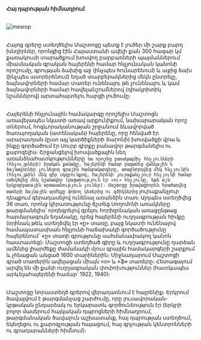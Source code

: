 **Հայ դպրության հիմնադրում**

\
![mesrop](https://d31qtdfy11mjj9.cloudfront.net/gallery/1566916567250310630.jpg)

\
Հայոց գրերը ստեղծելիս Մաշտոցը պետք է լուծեր մի շարք բարդ խնդիրներ, որոնցից էին Հայաստանի ավելի քան 300 հազար կմ քառակուսի տարածքում խոսվող բարբառների պայմաններում միասնական գրական հայերենի համար հնչյունական կանոնի որոշումը, գրության ձախից աջ (ինչպես հունարենում) և աջից ձախ (ինչպես ասորերենում) եղած տարբերակներից մեկն ընտրելը, ձայնավորների համար տառեր ունենալու թե չունենալու և կամ ձայնավորների համար հավելանշումներով (դիակրիտիկ նշաններով) արտահայտելու հարցի լուծումը։

\
Հայերենի հնչյունային համակարգը որոշելիս Մաշտոցն առավելապես նկատի առավ արքունիքում, նախարարական որոշ տներում, հոգևորականության շրջանում ձևավորված ծառայողական (ատենական) հայերենը, որը հենված էր արարատյան (ըստ այլ կարծիքների Տարոնի) խոսվածքի վրա և ինքը գործածում էր Սուրբ գիրքը բանավոր թարգմանելիս ու քարոզելիս։ Շրջանցելով խոսվածքային նեղ առանձնահատկությունները` նա որոշեց բառակազմիչ հնչյունների (հնչույթների) իրական քանակը, հայերենի համար բացառեց վանկային և ձայնավորներ չունեցող գրային համարակարգերը, առաջնորդվեց մեկ հնչյունին (հնչույթին) մեկ գիր սկզբունքով, հայերենի յուրաքանչյուր հնչյունի համար ստեղծվեց մեկ նշանագիր (բացառություն էր «ու» հնչյունը, եթե այն երկբարբառային արտասանություն չուներ)։ Մաշտոցը իրավացիորեն հրաժարվեց տառերի ձայնային արժեքը փոխող կետերից ու գծիկներից` յուրաքանչյուր դեպքում գերադասելով ունենալ առանձին տառ։ Այդպես ստեղծվեց 36 տառ, որոնց կիրառությունը ճշտեց Սողոմոնի առակները թարգմանելիս՝ որդեգրելով գրելու հորիզոնական առաջընթաց հարմարագույն եղանակը, դրեց հայերենի ուղղագրության հիմքը (օրինակ թեև ստեղծվել էր «ը» տառը, բայց նկատի ունենալով համապատասխան հնչյունի հաճախակի գործածությունը հայերենում` «ը» տառի գրությունը սահմանափակող կանոն հաստատեց)։ Մաշտոցի ստեղծած գիրը և ուղղագրությունը դարձան ամենից լիարժեքը ժամանակի մյուս գրային համակարգերի շարքում և չհնացան անցած 1600 տարիներին։ Միջնադարում Մաշտոցի գրած տառերին ավելացան միայն «o» և «ֆ» տառերը։ Հետագայում արվել են մի քանի ուղղագրական փոփոխություններ (հատկապես արևելահայերենի համար՝ 1922, 1940)։

\
Մաշտոցը նորաստեղծ գրերով վերադառնում է հայրենիք։ Երկրում ծավալվում է թարգմանչաց շարժումը, որը լուսավորական-կրթական ընդարձակ ու երկարատև գործունեություն էր (երկրի բոլոր մասերում հայկական դպրոցների հիմնադրում, թարգմանական ծավալուն աշխատանք, հայ դպրության ստեղծում, եկեղեցու ու քարոզչության հայացում, հայ գրչության կենտրոնների ու գրադարանների հիմնում)։

